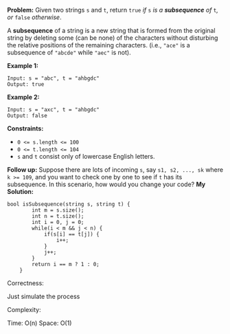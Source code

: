 **Problem:**
Given two strings `s` and `t`, return `true` *if* `s` *is a **subsequence** of* `t`*, or* `false` *otherwise*.

A **subsequence** of a string is a new string that is formed from the original string by deleting some (can be none) of the characters without disturbing the relative positions of the remaining characters. (i.e., `"ace"` is a subsequence of `"abcde"` while `"aec"` is not).

 

**Example 1:**

```
Input: s = "abc", t = "ahbgdc"
Output: true
```

**Example 2:**

```
Input: s = "axc", t = "ahbgdc"
Output: false
```

 

**Constraints:**

- `0 <= s.length <= 100`
- `0 <= t.length <= 104`
- `s` and `t` consist only of lowercase English letters.

 

**Follow up:** Suppose there are lots of incoming `s`, say `s1, s2, ..., sk` where `k >= 109`, and you want to check one by one to see if `t` has its subsequence. In this scenario, how would you change your code?
**My Solution:**
```
bool isSubsequence(string s, string t) {
        int m = s.size();
        int n = t.size();
        int i = 0, j = 0;
        while(i < m && j < n) {
            if(s[i] == t[j]) {
                i++;
            }
            j++;
        }
        return i == m ? 1 : 0;
    }
```
Correctness:

Just simulate the process

Complexity:

Time: O(n)
Space: O(1)